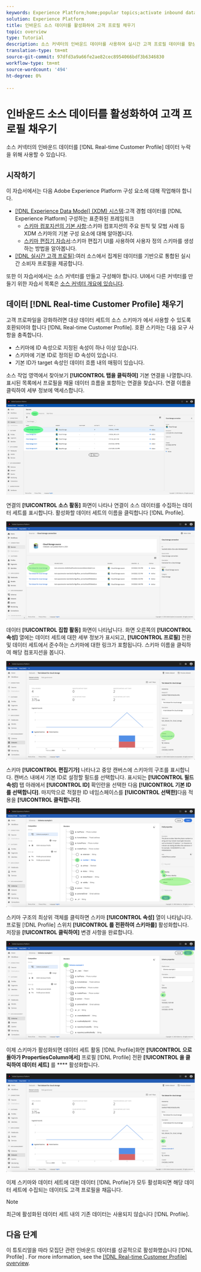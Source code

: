 ```yaml
---
keywords: Experience Platform;home;popular topics;activate inbound data;populate profile;populate rtcp;populated unified profile
solution: Experience Platform
title: 인바운드 소스 데이터를 활성화하여 고객 프로필 채우기
topic: overview
type: Tutorial
description: 소스 커넥터의 인바운드 데이터를 사용하여 실시간 고객 프로필 데이터를 향상시키고 채울 수 있습니다.
translation-type: tm+mt
source-git-commit: 97dfd3a9a66fe2ae82cec8954066bdf3b6346830
workflow-type: tm+mt
source-wordcount: '494'
ht-degree: 0%

---
```



# 인바운드 소스 데이터를 활성화하여 고객 프로필 채우기

소스 커넥터의 인바운드 데이터를 [!DNL Real-time Customer Profile] 데이터 누락을 위해 사용할 수 있습니다.

## 시작하기

이 자습서에서는 다음 Adobe Experience Platform 구성 요소에 대해 작업해야 합니다.

- [[!DNL Experience Data Model] (XDM) 시스템](../../../xdm/home.md):고객 경험 데이터를 [!DNL Experience Platform] 구성하는 표준화된 프레임워크
   - [스키마 컴포지션의 기본 사항](../../../xdm/schema/composition.md):스키마 컴포지션의 주요 원칙 및 모범 사례 등 XDM 스키마의 기본 구성 요소에 대해 알아봅니다.
   - [스키마 편집기 자습서](../../../xdm/tutorials/create-schema-ui.md):스키마 편집기 UI를 사용하여 사용자 정의 스키마를 생성하는 방법을 알아봅니다.
- [[!DNL 실시간 고객 프로필]](../../../profile/home.md):여러 소스에서 집계된 데이터를 기반으로 통합된 실시간 소비자 프로필을 제공합니다.

또한 이 자습서에서는 소스 커넥터를 만들고 구성해야 합니다.  UI에서 다른 커넥터를 만들기 위한 자습서 목록은 [소스 커넥터 개요에 있습니다](../../home.md).

## 데이터 [!DNL Real-time Customer Profile] 채우기

고객 프로파일을 강화하려면 대상 데이터 세트의 소스 스키마가 에서 사용할 수 있도록 호환되어야 합니다 [!DNL Real-time Customer Profile]. 호환 스키마는 다음 요구 사항을 충족합니다.

- 스키마에 ID 속성으로 지정된 속성이 하나 이상 있습니다.
- 스키마에 기본 ID로 정의된 ID 속성이 있습니다.
- 기본 ID가 target 속성인 데이터 흐름 내의 매핑이 있습니다.

소스 작업 영역에서 찾아보기 **[!UICONTROL 탭을 클릭하여]** 기본 연결을 나열합니다. 표시된 목록에서 프로필을 채울 데이터 흐름을 포함하는 연결을 찾습니다. 연결 이름을 클릭하여 세부 정보에 액세스합니다.

![](../../images/tutorials/dataflow/cloud-storage/batch/browse.png)

연결의 **[!UICONTROL 소스 활동]** 화면이 나타나 연결이 소스 데이터를 수집하는 데이터 세트를 표시합니다. 활성화할 데이터 세트의 이름을 클릭합니다 [!DNL Profile].

![](../../images/tutorials/dataflow/cloud-storage/batch/dataset-dataflow.png)

데이터 **[!UICONTROL 집합 활동]** 화면이 나타납니다. 화면 오른쪽의 **[!UICONTROL 속성]** 열에는 데이터 세트에 대한 세부 정보가 표시되고, **[!UICONTROL 프로필]** 전환 및 데이터 세트에서 준수하는 스키마에 대한 링크가 포함됩니다. 스키마 이름을 클릭하여 해당 컴포지션을 봅니다.

![](../../images/tutorials/dataflow/cloud-storage/batch/select-dataset-schema.png)

스키마 **[!UICONTROL 편집기가]** 나타나고 중앙 캔버스에 스키마의 구조를 표시합니다. 캔버스 내에서 기본 ID로 설정할 필드를 선택합니다. 표시되는 **[!UICONTROL 필드 속성]** 탭 아래에서 **[!UICONTROL ID]** 확인란을 선택한 다음 **[!UICONTROL 기본 ID를 선택합니다]**. 마지막으로 적절한 ID 네임스페이스를 **[!UICONTROL 선택한]**&#x200B;다음 적용을 **[!UICONTROL 클릭합니다]**.

![](../../images/tutorials/dataflow/cloud-storage/batch/set-schema-identity.png)

스키마 구조의 최상위 객체를 클릭하면 스키마 **[!UICONTROL 속성]** 열이 나타납니다. 프로필 [!DNL Profile] 스위치 **[!UICONTROL 를 전환하여 스키마를]** 활성화합니다. 저장을 **[!UICONTROL 클릭하여]** 변경 사항을 완료합니다.

![](../../images/tutorials/dataflow/cloud-storage/batch/enable-profile.png)

이제 스키마가 활성화되면 데이터 세트 활동 [!DNL Profile]화면 **[!UICONTROL 으로 돌아가 PropertiesColumn에서]** 프로필 [!DNL Profile] 전환 **[!UICONTROL 을 클릭하여 데이터 세트]** 를 **** 활성화합니다.

![](../../images/tutorials/dataflow/cloud-storage/batch/enable-dataset-profile.png)

이제 스키마와 데이터 세트에 대한 데이터 [!DNL Profile]가 모두 활성화되면 해당 데이터 세트에 수집되는 데이터도 고객 프로필을 채웁니다.

>[!NOTE]
>
>최근에 활성화된 데이터 세트 내의 기존 데이터는 사용되지 않습니다 [!DNL Profile].

## 다음 단계

이 튜토리얼을 따라 모집단 관련 인바운드 데이터를 성공적으로 활성화했습니다 [!DNL Profile] . For more information, see the [[!DNL Real-time Customer Profile] overview](../../../profile/home.md).